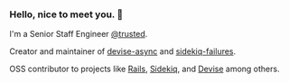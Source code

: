 ### Hello, nice to meet you. 👋

I'm a Senior Staff Engineer [@trusted](https://github.com/trusted).

Creator and maintainer of [devise-async](https://github.com/mhfs/devise-async) and [sidekiq-failures](https://github.com/mhfs/sidekiq-failures).

OSS contributor to projects like [Rails](https://github.com/rails/rails/pulls?q=is%3Apr+is%3Aclosed+author%3Amhfs), [Sidekiq](https://github.com/sidekiq/sidekiq/pulls?q=is%3Apr+is%3Aclosed+author%3Amhfs), and [Devise](https://github.com/heartcombo/devise/pulls?q=is%3Apr+is%3Aclosed+author%3Amhfs) among others.
